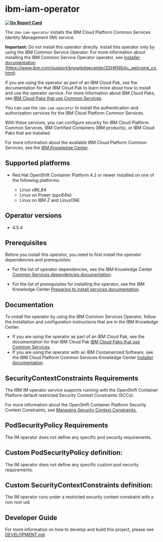 

# ibm-iam-operator

**[![Go Report Card](https://goreportcard.com/badge/github.com/IBM/ibm-iam-operator)](https://goreportcard.com/report/github.com/IBM/ibm-iam-operator)**


The `ibm-iam-operator` installs the IBM Cloud Platform Common Services Identity Management (IM) service. 

**Important:** Do not install this operator directly. Install this operator only by using the IBM Common Service Operator. For more information about installing the IBM Common Service Operator operator, see [Installer documentation](http://ibm.biz/cpcs_opinstall) (https://www.ibm.com/support/knowledgecenter/SSHKN6/kc_welcome_cs.html).

If you are using the operator as part of an IBM Cloud Pak, see the documentation for that IBM Cloud Pak to learn more about how to install and use the operator service. For more information about IBM Cloud Paks, see [IBM Cloud Paks that use Common Services](http://ibm.biz/cpcs_cloudpaks).

You can use the `ibm-iam-operator` to install the authentication and authorization services for the IBM Cloud Platform Common Services.

With these services, you can configure security for IBM Cloud Platform Common Services, IBM Certified Containers (IBM products), or IBM Cloud Paks that are installed.

For more information about the available IBM Cloud Platform Common Services, see the [IBM Knowledge Center](http://ibm.biz/cpcsdocs).

## Supported platforms

 - Red Hat OpenShift Container Platform 4.2 or newer installed on one of the following platforms:

   - Linux x86_64
   - Linux on Power (ppc64le)
   - Linux on IBM Z and LinuxONE

## Operator versions

- 4.5.4

## Prerequisites

Before you install this operator, you need to first install the operator dependencies and prerequisites:

- For the list of operator dependencies, see the IBM Knowledge Center [Common Services dependencies documentation](http://ibm.biz/cpcs_opdependencies).

- For the list of prerequisites for installing the operator, see the IBM Knowledge Center [Preparing to install services documentation](http://ibm.biz/cpcs_opinstprereq).

## Documentation

To install the operator by using the IBM Common Services Operator, follow the installation and configuration instructions that are in the IBM Knowledge Center.

- If you are using the operator as part of an IBM Cloud Pak, see the documentation for that IBM Cloud Pak [IBM Cloud Paks that use Common Services](http://ibm.biz/cpcs_cloudpaks).
- If you are using the operator with an IBM Containerized Software, see the IBM Cloud Platform Common Services Knowledge Center [Installer documentation](http://ibm.biz/cpcs_opinstall).

## SecurityContextConstraints Requirements

The IBM IM operator service supports running with the OpenShift Container Platform default restricted Security Context Constraints (SCCs).

For more information about the OpenShift Container Platform Security Context Constraints, see [Managing Security Context Constraints.](https://docs.openshift.com/container-platform/4.3/authentication/managing-security-context-constraints.html)

## PodSecurityPolicy Requirements

The IM operator does not define any specific pod security requirements.

## Custom PodSecurityPolicy definition:

The IM operator does not define any specific custom pod security requirements.

## Custom SecurityContextConstraints definition:

The IM operator runs under a restricted security context constraint with a non root uid.

## Developer Guide

For more information on how to develop and build this project, please see [DEVELOPMENT.md](DEVELOPMENT.md).
